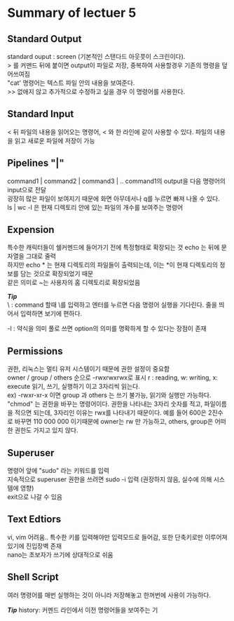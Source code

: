# Summary of lectuer 5

## Standard Output
standard ouput : screen (기본적인 스탠다드 아웃풋이 스크린이다).  
\> 를 커맨드 뒤에 붙이면 output이 파일로 저장, 중복하여 사용할경우 기존의 명령을 덮어쓰여짐  
\"cat\' 명령어는 텍스트 파일 안의 내용을 보여준다.  
\>> 없애지 않고 추가적으로 수정하고 싶을 경우 이 명령어를 사용한다.

## Standard Input
\< 뒤 파일의 내용을 읽어오는 명령어, \< 와 한 라인에 같이 사용할 수 있다. 파일의 내용을 읽고 새로운 파일에 저장이 가능  


## Pipelines "|"
command1 | command2 | command3 | .. command1의 output을 다음 명령어의 input으로 전달  
굉장히 많은 파일이 보여지기 때문에 화면 아무데서나 q를 누르면 빠져 나올 수 있다.  
ls | wc -l 은 현재 디렉토리 안에 있는 파일의 개수를 보여주는 명령어

## Expension
특수한 캐릭터들이 쉘커멘드에 들어가기 전에 특정형태로 확장되는 것
echo 는 뒤에 문자열을 그대로 줄력  
하지만 echo * 는 현재 디렉토리의 파일들이 출력되는데, 이는 *이 현재 디렉토리의 정보를 담는 것으로 확장되었기 때문  
같은 의미로 ~는 사용자의 홈 디렉토리로 확장되었음

***Tip***  
\ : command 할때 \를 입력하고 엔터를 누르면 다음 명령어 실행을 기다린다. 
줄을 띄어서 입력하면 보기에 편하다.

-l : 약식을 의미 풀로 쓰면 option의 의미를 명확하게 할 수 있다는 장점이 존재

## Permissions
권한, 리눅스는 멀티 유저 시스템이기 때문에 권한 설정이 중요함  
owner / group / others 순으로 -rwxrwxrwx로 표시 r : reading, w: writing, x: execute 읽기, 쓰기, 실행하기 이고 3자리씩 읽는다.  
ex) -rwxr-xr-x 이면 group 과 others 는 쓰기 불가능, 읽기와 실행만 가능하다.  
"chmod" 는 권한을 바꾸는 명령어이다. 권한을 나타내는 3자리 숫자를 적고, 파일이름을 적으면 되는데, 3자리인 이유는 rwx를 나타내기 때문이다. 예를 들어 600은 2진수로 바꾸면 110 000 000 이기때문에 owner는 rw 만 가능하고, others, group은 어떠한 권한도 가지고 있지 않다.

## Superuser
명령어 앞에 "sudo" 라는 키워드를 입력  
지속적으로 superuser 권한을 쓰려면 sudo -i 입력 (권장하지 않음, 실수에 의해 시스템에 영향)  
exit으로 나갈 수 있음 

## Text Edtiors
vi, vim 어려움.. 특수한 키를 입력해야만 입력모드로 들어감, 또한 단축키로만 이루어져 있기에 진입장벽 존재  
nano는 초보자가 쓰기에 상대적으로 쉬움

## Shell Script
여러 명령어를 매번 실행하는 것이 아니라 저장해놓고 한꺼번에 사용이 가능하다. 

***Tip***
history: 커멘드 라인에서 이전 명령어들을 보여주는 기
